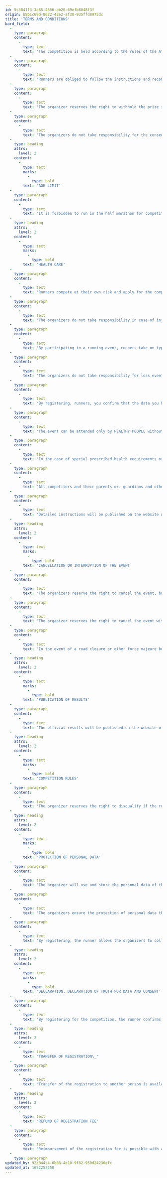 ```yaml
---
id: 5c3841f3-3a85-4856-ab20-69efb8048f3f
origin: b8b1c69d-8022-42e2-af38-935ffd8975dc
title: 'TERMS AND CONDITIONS'
bard_field:
  -
    type: paragraph
    content:
      -
        type: text
        text: 'The competition is held according to the rules of the Athletic federation Slovenia, according to this call and the rules of the International Athletics Federation (IAAF). The organizers reserve the right to change the tender conditions and the program of the event. The tender is published on the website www.novomesto21.si'
  -
    type: paragraph
    content:
      -
        type: text
        text: 'Runners are obliged to follow the instructions and recommendations of the organizers. In case of non-compliance with the provided instructions and recommendations, the organizers do not take responsibility for injuries and other consequences that may occur to runners. Before the start of the event, the organizers inform the runners about all the essential elements of the event, especially about protection measures, the method of registration, competition categories and routes. Every runner is obliged to accept the tender conditions and be acquainted with them. We reserve the right to exclude a runner from the competition and from the venue if the rules written in the tender and detailed instructions are not followed.'
  -
    type: paragraph
    content:
      -
        type: text
        text: 'The organizer reserves the right to withhold the prize in part or in full if the runner refuses to cooperate with journalists (interview, photography, etc.), does not participate in doping control or does not cooperate with the organizer after the competition. The organizer reserves the right to change this call! Detailed instructions will be published before the event on the website www.novomesto21.si and in the document Instructions for participants of the Novo mesto 1/2 marathon.'
  -
    type: paragraph
    content:
      -
        type: text
        text: 'The organizers do not take responsibility for the consequences arising from untrue or withheld information.'
  -
    type: heading
    attrs:
      level: 2
    content:
      -
        type: text
        marks:
          -
            type: bold
        text: 'AGE LIMIT'
  -
    type: paragraph
    content:
      -
        type: text
        text: 'It is forbidden to run in the half marathon for competitors under the age of 15, and for children under the age of 12 in the 10 km run. Children under the age of 11 are not allowed to take part in the recreational 6.5 km run. Children under the age of 15 can only be registered by their parents or guardians. Parents or guardians shall assume responsibility for all risks related to the appearance of children referred to in this paragraph.'
  -
    type: heading
    attrs:
      level: 2
    content:
      -
        type: text
        marks:
          -
            type: bold
        text: 'HEALTH CARE'
  -
    type: paragraph
    content:
      -
        type: text
        text: 'Runners compete at their own risk and apply for the competition healthy and fully prepared for active participation. The organizers advise runners to have a preliminary medical examination, so that runners can rule out any risks that could arise from attending the event. There will be a medical service on duty along the route and at the finish.'
  -
    type: paragraph
    content:
      -
        type: text
        text: 'The organizers do not take responsibility in case of injuries or other consequences for runners. The organizers do not take responsibility in case of injuries or other consequences for runners under the influence of alcohol or other intoxicants. The organizers do not recommend any consumption of alcohol or other intoxicants before and during the run.'
  -
    type: paragraph
    content:
      -
        type: text
        text: 'By participating in a running event, runners take on typical risks arising from the running sport discipline.'
  -
    type: paragraph
    content:
      -
        type: text
        text: 'The organizers do not take responsibility for loss events in cases of force majeure. In case of bad weather, runners are obliged to adapt the run to the weather conditions (eg slippery track) in order to avoid injuries that could occur (eg sprains, fractures).'
  -
    type: paragraph
    content:
      -
        type: text
        text: 'By registering, runners, you confirm that the data you have written or given at application, real. You declare that you are healthy, fully prepared for active participation and medically examined. You will follow all the instructions of the organizers and participate at your own risk. You acknowledge that you agree to the risks associated with participating in this activity and therefore will not claim any damages from the organizer.'
  -
    type: paragraph
    content:
      -
        type: text
        text: 'The event can be attended only by HEALTHY PEOPLE without signs of colds and infections, malaise or fever. Participants are asked to pay attention to any signs of respiratory infection before and on the day of the competition (eg cold, sneezing, coughing, sore throat, muscle aches, fever…).'
  -
    type: paragraph
    content:
      -
        type: text
        text: 'In the case of special prescribed health requirements or measures, the organizer may require competitors to take a negative Covid-19 test or any other legally prescribed requirements. Masks will be mandatory in the start zone and at the event venue. Before the event, each runner must SIGN a STATEMENT OR QUESTIONNAIRE ON HEALTH. Everyone competes at their own risk! The organizer does not assume any responsibilities.'
  -
    type: paragraph
    content:
      -
        type: text
        text: 'All competitors and their parents or. guardians and other participants in the competition must comply with the prescribed measures regarding the management of covid-19.'
  -
    type: paragraph
    content:
      -
        type: text
        text: 'Detailed instructions will be published on the website www.novomesto21.si and in the document Instructions for participants of the Novo mesto 1/2 marathon.'
  -
    type: heading
    attrs:
      level: 2
    content:
      -
        type: text
        marks:
          -
            type: bold
        text: 'CANCELLATION OR INTERRUPTION OF THE EVENT'
  -
    type: paragraph
    content:
      -
        type: text
        text: 'The organizers reserve the right to cancel the event, but only due to force majeure or events that we can not or could not influence and prevent us from holding the event in such a way as to ensure the smooth running of the event or the appropriate level of security for participants. rules of professional diligence.'
  -
    type: paragraph
    content:
      -
        type: text
        text: 'The organizer reserves the right to cancel the event without refunding the registration fee in case of force majeure that would pose a danger or general danger to participants. The organizers reserve the right to postpone the date of the event. The organizers are committed to do everything in our power to ensure that the event is not canceled. In the event that cancellation is necessary, we undertake to inform the already registered participants as soon as possible through the contact information provided on the application on the organizer''s website and, if necessary, through the media. All runners are aware of this and are aware and agree that in the event of cancellation of the event, deregistration from that day will no longer be possible, nor will it be possible to refund registration fees. In case of cancellation of the event, the registration fee is transferred to the next event. In this case, participants are not entitled to a refund of the registration fee. However, they can transfer the entry fee to another person free of charge up to 30 days before the competition. In the event of multiple cancellations of the event due to force majeure, or exceptional circumstances or statutory measures or restrictions, the organizer may decide not to hold the competition. In this case, only the starting package belongs to the participant.'
  -
    type: paragraph
    content:
      -
        type: text
        text: 'In the event of a road closure or other force majeure beyond the control of the organizers, the competition may be canceled or suspended. In the event that the registered runner is positive for Covid-19 within 10 days before the competition, he is entitled to a refund of the entry fee if he submits a positive test for Covid-19.'
  -
    type: heading
    attrs:
      level: 2
    content:
      -
        type: text
        marks:
          -
            type: bold
        text: 'PUBLICATION OF RESULTS'
  -
    type: paragraph
    content:
      -
        type: text
        text: 'The official results will be published on the website of the Novo mesto Half Marathon (www.novomesto21.si) and on the website of the official timekeeper Protime (www.protime.si). The Complaints Commission accepts written complaints with a deposit of EUR 50 on the day of the competition between 10:00 and 16:00 on the premises of the timekeeping service.'
  -
    type: heading
    attrs:
      level: 2
    content:
      -
        type: text
        marks:
          -
            type: bold
        text: 'COMPETITION RULES'
  -
    type: paragraph
    content:
      -
        type: text
        text: 'The organizer reserves the right to disqualify if the runner violates the rules of AZS or International Athletics Federation - IAAF or the runner does not wear a start number in accordance with the rules of the Athletics Federation of Slovenia or so that it is not visible in full (number and sponsors Novo mesto 1/2 marathon). A competitor may be excluded from the competition if he / she shortens the course, uses another means of transport, does not wear a start number, behaves disrespectfully or obstructs other competitors. A runner may run a shorter distance than registered.'
  -
    type: heading
    attrs:
      level: 2
    content:
      -
        type: text
        marks:
          -
            type: bold
        text: 'PROTECTION OF PERSONAL DATA'
  -
    type: paragraph
    content:
      -
        type: text
        text: 'The organizer will use and store the personal data of the registered participant in accordance with the law governing the protection of personal data and the General EU Regulation on Personal Data Protection (GDPR). The stated personal data may be stored and processed by the organizer indefinitely or until the revocation of the written consent of the participant. The participant agrees that the organizers of the event may publish data, photographs, recordings of applicants in the media without demanding any reimbursement in return.'
  -
    type: paragraph
    content:
      -
        type: text
        text: 'The organizers ensure the protection of personal data that will be used for registration purposes and information on the progress of the application. In case of problems or. ambiguities in the application, the organizers reserve the right to contact the applicant through the means of distance communication.'
  -
    type: paragraph
    content:
      -
        type: text
        text: 'By registering, the runner allows the organizers to collect and use the personal data they enter when registering. The personal data entered by the runner at the time of registration in a properly protected and protected computer system or through a written registration, the organizers may store and process indefinitely or until the revocation of the written consent of the registered runner. Runners are entitled to all rights in accordance with the law governing consumer protection. In the event of an intrusion into the computer system, the organizer is not responsible. By registering, the runner confirms that the data he has written or given in the application, true and accurate. Runners agree that the organizers of the event may publish your information, photographs, recordings and statements in the media without requiring any reimbursement from you. By participating, runners allow the organizers to process your personal data in their collections and use it for statistical processing purposes.'
  -
    type: heading
    attrs:
      level: 2
    content:
      -
        type: text
        marks:
          -
            type: bold
        text: 'DECLARATION, DECLARATION OF TRUTH FOR DATA AND CONSENT'
  -
    type: paragraph
    content:
      -
        type: text
        text: 'By registering for the competition, the runner confirms the truth of the data written in the application. He declares that he is healthy, fully prepared for active participation and medically examined. He will follow all the instructions of the organizer and participate at his own risk. By registering for the competition, the runner confirms his consent to the risks related to participation in the Novo mesto 1/2 marathon and therefore will not assert any compensation or other claims against the organizer. He agrees that the organizers of the event can publish data, photos, recordings of applicants in the media without demanding any reimbursement in return.'
  -
    type: heading
    attrs:
      level: 2
    content:
      -
        type: text
        text: "TRANSFER OF REGISTRATION\_"
  -
    type: paragraph
    content:
      -
        type: text
        text: "Transfer of the registration to another person is available until 15.9.2022. \_After this date, administrative costs in the amount of 5 euros will be charged. \_Changing the route is free of charge if the distance is the same or shorter. \_In case of long-distance changes, the difference in price will be charged on the date of registration."
  -
    type: heading
    attrs:
      level: 2
    content:
      -
        type: text
        text: 'REFUND OF REGISTRATION FEE'
  -
    type: paragraph
    content:
      -
        type: text
        text: "Reimbursement of the registration fee is possible with a health certificate until 15 September 2022 and upon payment of administrative costs in the amount of 10 euros. \_After this date, registration fees are refunded. We do not refund registration fees due to non-participation!"
  -
    type: paragraph
updated_by: 92c844c4-0b68-4e10-9f82-950d24236efc
updated_at: 1652252250
---
```

